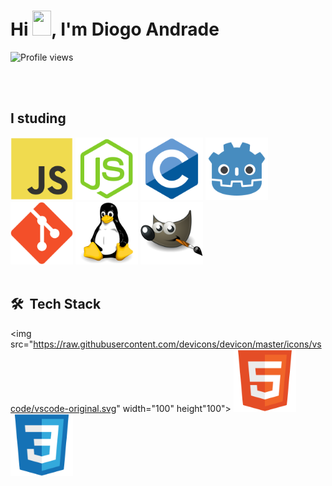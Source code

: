 <!--
<img align="right" height="590em" src="https://raw.githubusercontent.com/gist/maykbrito/618ef18e3bbb7cdfd200f3a4fc1aabc6/raw/201d47c76006c99fe0dc55ea92e76bdca5537f08/githubcard.svg"/> -->
<h1 align="left">Hi <img src="https://raw.githubusercontent.com/kaueMarques/kaueMarques/master/hi.gif" width="30px" height="40px">, I'm Diogo Andrade</h1>
<p align="left"> <img src="https://komarev.com/ghpvc/?username=DiogoAMoura&color=red" alt="Profile views" /> </p>

<br><br>

## I studing
<img src="https://raw.githubusercontent.com/devicons/devicon/master/icons/javascript/javascript-original.svg" width="100" height="100">
<img src="https://raw.githubusercontent.com/devicons/devicon/master/icons/nodejs/nodejs-original.svg" width="100" height="100">
<img src="https://raw.githubusercontent.com/devicons/devicon/master/icons/c/c-original.svg" width="100" height="100">
<img src="https://raw.githubusercontent.com/devicons/devicon/master/icons/godot/godot-original.svg" width="100" height="100">
<img src="https://raw.githubusercontent.com/devicons/devicon/master/icons/git/git-original.svg" width="100" height="100">
<img src="https://raw.githubusercontent.com/devicons/devicon/master/icons/linux/linux-original.svg" width="100" height="100">
<img src="https://raw.githubusercontent.com/devicons/devicon/master/icons/gimp/gimp-original.svg" width="100" height="100">
<br><br>

## 🛠 &nbsp;Tech Stack
<img src="https://raw.githubusercontent.com/devicons/devicon/master/icons/vscode/vscode-original.svg" width="100" height"100">
<img src="https://raw.githubusercontent.com/devicons/devicon/master/icons/html5/html5-original.svg" width="100" height="100">
<img src="https://raw.githubusercontent.com/devicons/devicon/master/icons/css3/css3-original.svg" width="100" height="100">
